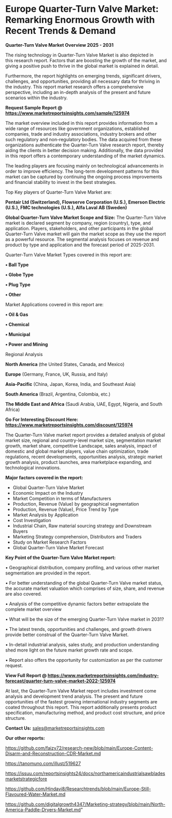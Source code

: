 # Europe Quarter-Turn Valve Market: Remarking Enormous Growth with Recent Trends & Demand

<Strong> Quarter-Turn Valve Market Overview 2025 - 2031</strong>

The rising technology in Quarter-Turn Valve Market is also depicted in this research report. Factors that are boosting the growth of the market, and giving a positive push to thrive in the global market is explained in detail.

Furthermore, the report highlights on emerging trends, significant drivers, challenges, and opportunities, providing all necessary data for thriving in the industry. This report market research offers a comprehensive perspective, including an in-depth analysis of the present and future scenarios within the industry.

<strong>Request Sample Report @ <a href=https://www.marketreportsinsights.com/sample/125974>https://www.marketreportsinsights.com/sample/125974</a></strong>

The market overview included in this report provides information from a wide range of resources like government organizations, established companies, trade and industry associations, industry brokers and other such regulatory and non-regulatory bodies. The data acquired from these organizations authenticate the Quarter-Turn Valve research report, thereby aiding the clients in better decision making. Additionally, the data provided in this report offers a contemporary understanding of the market dynamics.

The leading players are focusing mainly on technological advancements in order to improve efficiency. The long-term development patterns for this market can be captured by continuing the ongoing process improvements and financial stability to invest in the best strategies.

Top Key players of Quarter-Turn Valve Market are:

<strong>Pentair Ltd (Switzerland), Flowserve Corporation (U.S.), Emerson Electric (U.S.), FMC technologies (U.S.), Alfa Laval AB (Sweden)</strong>

<strong><b>Global Quarter-Turn Valve Market Scope and Size:</b></strong>
The Quarter-Turn Valve market is declared segment by company, region (country), type, and application. Players, stakeholders, and other participants in the global Quarter-Turn Valve market will gain the market scope as they use the report as a powerful resource. The segmental analysis focuses on revenue and product by type and application and the forecast period of 2025-2031.

Quarter-Turn Valve Market Types covered in this report are:

<strong>• Ball Type

• Globe Type

• Plug Type

• Other</strong>

Market Applications covered in this report are:

<strong>• Oil & Gas

• Chemical

• Municipal

• Power and Mining</strong> 

Regional Analysis

<strong>North America</strong> (the United States, Canada, and Mexico)

<strong>Europe</strong> (Germany, France, UK, Russia, and Italy)

<strong>Asia-Pacific</strong> (China, Japan, Korea, India, and Southeast Asia)

<strong>South America</strong> (Brazil, Argentina, Colombia, etc.)

<strong>The Middle East and Africa</strong> (Saudi Arabia, UAE, Egypt, Nigeria, and South Africa)

<strong>Go For Interesting Discount Here: <a href=https://www.marketreportsinsights.com/discount/125974>https://www.marketreportsinsights.com/discount/125974</a></strong>

The Quarter-Turn Valve market report provides a detailed analysis of global market size, regional and country-level market size, segmentation market growth, market share, competitive Landscape, sales analysis, impact of domestic and global market players, value chain optimization, trade regulations, recent developments, opportunities analysis, strategic market growth analysis, product launches, area marketplace expanding, and technological innovations.

<strong><b>Major factors covered in the report:</b></strong>
<ul>
  <li>Global Quarter-Turn Valve Market </li>
  <li>Economic Impact on the Industry</li>
  <li>Market Competition in terms of Manufacturers</li>
  <li>Production, Revenue (Value) by geographical segmentation</li>
  <li>Production, Revenue (Value), Price Trend by Type</li>
  <li>Market Analysis by Application</li>
  <li>Cost Investigation</li>
  <li>Industrial Chain, Raw material sourcing strategy and Downstream Buyers</li>
  <li>Marketing Strategy comprehension, Distributors and Traders</li>
  <li>Study on Market Research Factors</li>
  <li>Global Quarter-Turn Valve Market Forecast</li>
</ul>

<strong><b>Key Point of the Quarter-Turn Valve Market report:</b></strong>

• Geographical distribution, company profiling, and various other market segmentation are provided in the report.

• For better understanding of the global Quarter-Turn Valve market status, the accurate market valuation which comprises of size, share, and revenue are also covered.

• Analysis of the competitive dynamic factors better extrapolate the complete market overview

• What will be the size of the emerging Quarter-Turn Valve market in 2031?

• The latest trends, opportunities and challenges, and growth drivers provide better construal of the Quarter-Turn Valve Market.

• In-detail industrial analysis, sales study, and production understanding shed more light on the future market growth rate and scope.

• Report also offers the opportunity for customization as per the customer request.

<strong><b>View Full Report @ <a href=https://www.marketreportsinsights.com/industry-forecast/quarter-turn-valve-market-2022-125974>https://www.marketreportsinsights.com/industry-forecast/quarter-turn-valve-market-2022-125974</a></b></strong>


At last, the Quarter-Turn Valve Market report includes investment come analysis and development trend analysis. The present and future opportunities of the fastest growing international industry segments are coated throughout this report. This report additionally presents product specification, manufacturing method, and product cost structure, and price structure.

<strong>Contact Us:</strong>
sales@marketreportsinsights.com

<strong>Our other reports:</strong>

<a href=https://github.com/faizy72/research-new/blob/main/Europe-Content-Disarm-and-Reconstruction-CDR-Market.md>https://github.com/faizy72/research-new/blob/main/Europe-Content-Disarm-and-Reconstruction-CDR-Market.md</a>

<a href=https://tanomuno.com/illust/519627>https://tanomuno.com/illust/519627</a>

<a href=https://issuu.com/reportsinsights24/docs/northamericaindustrialsawbladesmarketstrategicfore>https://issuu.com/reportsinsights24/docs/northamericaindustrialsawbladesmarketstrategicfore</a>

<a href=https://github.com/Hindavi8/Researchtrends/blob/main/Europe-Still-Flavoured-Water-Market.md>https://github.com/Hindavi8/Researchtrends/blob/main/Europe-Still-Flavoured-Water-Market.md</a>

<a href=https://github.com/digitalgrowth4347/Marketing-strategy/blob/main/North-America-Paddle-Dryers-Market.md>https://github.com/digitalgrowth4347/Marketing-strategy/blob/main/North-America-Paddle-Dryers-Market.md</a>"
